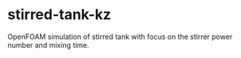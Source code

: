 # stirred-tank-kz
OpenFOAM simulation of stirred tank with focus on the stirrer power number and mixing time.

